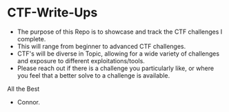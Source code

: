 # CTF-Write-Ups
- The purpose of this Repo is to showcase and track the CTF challenges I complete. 
- This will range from beginner to advanced CTF challenges.
- CTF's will be diverse in Topic, allowing for a wide variety of challenges and exposure to different exploitations/tools.
- Please reach out if there is a challenge you particularly like, or where you feel that a better solve to a challenge is available.


All the Best
- Connor. 
